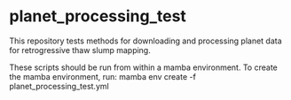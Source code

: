 # planet_processing_test
This repository tests methods for downloading and processing planet data for retrogressive thaw slump mapping.

These scripts should be run from within a mamba environment. To create the mamba environment, run:
mamba env create -f planet_processing_test.yml


